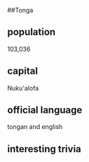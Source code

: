 ##Tonga
## population
103,036

## capital
Nuku'alofa
 
## official language
tongan and english

## interesting trivia



